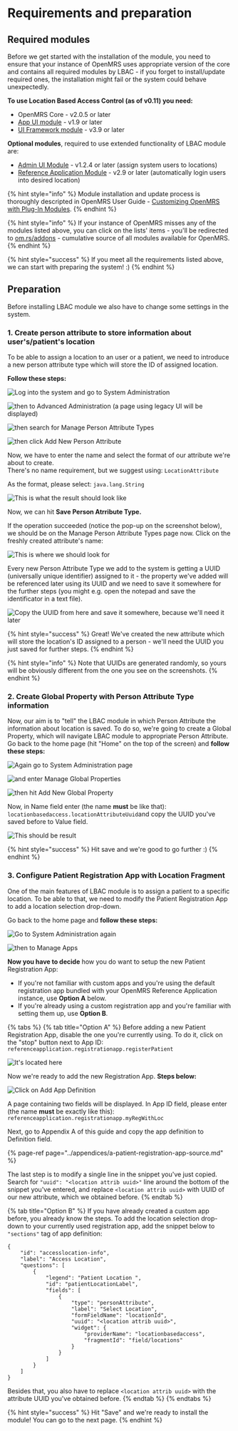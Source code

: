 # Requirements and preparation

## Required modules

Before we get started with the installation of the module, you need to ensure that your instance of OpenMRS uses appropriate version of the core and contains all required modules by LBAC - if you forget to install/update required ones, the installation might fail or the system could behave unexpectedly.

**To use Location Based Access Control \(as of v0.11\) you need:**

* OpenMRS Core - v2.0.5 or later
* [App UI module](https://addons.openmrs.org/show/org.openmrs.module.appui) - v1.9 or later
* [UI Framework module](https://addons.openmrs.org/show/org.openmrs.module.uiframework) - v3.9 or later

**Optional modules**, required to use extended functionality of LBAC module are:

* [Admin UI Module](https://addons.openmrs.org/show/org.openmrs.module.admin-ui-module) - v1.2.4 or later \(assign system users to locations\)
* [Reference Application Module](https://addons.openmrs.org/show/org.openmrs.module.reference-application-module) - v2.9 or later \(automatically login users into desired location\)

{% hint style="info" %}
Module installation and update process is thoroughly descripted in OpenMRS User Guide - [Customizing OpenMRS with Plug-In Modules](http://guide.openmrs.org/en/Configuration/customizing-openmrs-with-plug-in-modules.html).
{% endhint %}

{% hint style="info" %}
If your instance of OpenMRS misses any of the modules listed above, you can click on the lists' items - you'll be redirected to [om.rs/addons](https://om.rs/addons) - cumulative source of all modules available for OpenMRS.
{% endhint %}

{% hint style="success" %}
If you meet all the requirements listed above, we can start with preparing the system! :\)
{% endhint %}

## Preparation

Before installing LBAC module we also have to change some settings in the system.

### 1. Create person attribute to store information about user's/patient's location

To be able to assign a location to an user or a patient, we need to introduce a new person attribute type which will store the ID of assigned location.

**Follow these steps:**

![Log into the system and go to System Administration](../.gitbook/assets/a.png)

![then to Advanced Administration \(a page using legacy UI will be displayed\)](../.gitbook/assets/b.png)

![then search for Manage Person Attribute Types](../.gitbook/assets/c.png)

![then click Add New Person Attribute](../.gitbook/assets/d.png)

  
Now, we have to enter the name and select the format of our attribute we're about to create.  
There's no name requirement, but we suggest using: `LocationAttribute`

As the format, please select: `java.lang.String`

![This is what the result should look like](../.gitbook/assets/e.png)

Now, we can hit **Save Person Atrribute Type.**

If the operation succeeded \(notice the pop-up on the screenshot below\), we should be on the Manage Person Attribute Types page now. Click on the freshly created attribute's name:

![This is where we should look for](../.gitbook/assets/f.png)

Every new Person Attribute Type we add to the system is getting a UUID \(universally unique identifier\) assigned to it - the property we've added will be referenced later using its UUID and we need to save it somewhere for the further steps \(you might e.g. open the notepad and save the identificator in a text file\).

![Copy the UUID from here and save it somewhere, because we&apos;ll need it later](../.gitbook/assets/g.png)

{% hint style="success" %}
Great! We've created the new attribute which will store the location's ID assigned to a person - we'll need the UUID you just saved for further steps.
{% endhint %}

{% hint style="info" %}
Note that UUIDs are generated randomly, so yours will be obviously different from the one you see on the screenshots.
{% endhint %}

### **2. Create Global Property with Person Attribute Type information**

Now, our aim is to "tell" the LBAC module in which Person Attribute the information about location is saved. To do so, we're going to create a Global Property, which will navigate LBAC module to appropriate Person Attribute. Go back to the home page \(hit "Home" on the top of the screen\) and **follow these steps:**

![Again go to System Administration page](../.gitbook/assets/a.png)

![and enter Manage Global Properties](../.gitbook/assets/h.png)

![then hit Add New Global Property](../.gitbook/assets/i.png)

Now, in Name field enter \(the name **must** be like that\): `locationbasedaccess.locationAttributeUuid`and copy the UUID you've saved before to Value field.

![This should be result](../.gitbook/assets/j.png)

{% hint style="success" %}
Hit save and we're good to go further :\)
{% endhint %}

### **3**. Configure Patient Registration App with Location Fragment

One of the main features of LBAC module is to assign a patient to a specific location. To be able to that, we need to modify the Patient Registration App to add a location selection drop-down.

Go back to the home page and **follow these steps:**

![Go to System Administration again](../.gitbook/assets/a.png)

![then to Manage Apps](../.gitbook/assets/k.png)

**Now you have to decide** how you do want to setup the new Patient Registration App:

* If you're not familiar with custom apps and you're using the default registration app bundled with your OpenMRS Reference Application instance, use **Option A** below.
* If you're already using a custom registration app and you're familiar with setting them up, use **Option B**.

{% tabs %}
{% tab title="Option A" %}
Before adding a new Patient Registration App, disable the one you're currently using. To do it, click on the "stop" button next to App ID: `referenceapplication.registrationapp.registerPatient`

![It&apos;s located here](../.gitbook/assets/l.png)

  
Now we're ready to add the new Registration App. **Steps below:**

![Click on Add App Definition](../.gitbook/assets/m.png)

A page containing two fields will be displayed. In App ID field, please enter \(the name **must** be exactly like this\): `referenceapplication.registrationapp.myRegWithLoc`

Next, go to Appendix A of this guide and copy the app definition to Definition field.

{% page-ref page="../appendices/a-patient-registration-app-source.md" %}

The last step is to modify a single line in the snippet you've just copied. Search for `"uuid": "<location attrib uuid>"` line around the bottom of the snippet you've entered, and replace `<location attrib uuid>` with UUID of our new attribute, which we obtained before.
{% endtab %}

{% tab title="Option B" %}
If you have already created a custom app before, you already know the steps. To add the location selection drop-down to your currently used registration app, add the snippet below to `"sections"` tag of app definition:

```text
{
    "id": "accesslocation-info",
    "label": "Access Location",
    "questions": [
        {
            "legend": "Patient Location ",
            "id": "patientLocationLabel",
            "fields": [
                {
                    "type": "personAttribute",
                    "label": "Select Location",
                    "formFieldName": "locationId",
                    "uuid": "<location attrib uuid>",
                    "widget": {
                        "providerName": "locationbasedaccess",
                        "fragmentId": "field/locations"
                    }
                }
            ]
        }
    ]
}
```

Besides that, you also have to replace `<location attrib uuid>` with the attribute UUID you've obtained before.
{% endtab %}
{% endtabs %}

{% hint style="success" %}
Hit "Save" and we're ready to install the module! You can go to the next page.
{% endhint %}

